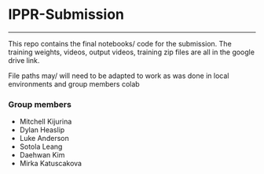 # IPPR-Submission
---

This repo contains the final notebooks/ code for the submission. The training weights, videos, output videos, training zip files are all in the google drive link. 

File paths may/ will need to be adapted to work as was done in local environments and group members colab 

### Group members

* Mitchell Kijurina
* Dylan Heaslip
* Luke Anderson		
* Sotola Leang		
* Daehwan Kim			
* Mirka Katuscakova  

